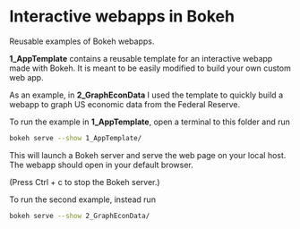 # Interactive webapps in Bokeh

Reusable examples of Bokeh webapps.

**1_AppTemplate** contains a reusable template for an interactive webapp made with Bokeh.
It is meant to be easily modified to build your own custom web app.  


As an example, in **2_GraphEconData** I used the template to quickly build
a webapp to graph US economic data from the Federal Reserve.  

To run the example in **1_AppTemplate**, open a terminal to this folder and run
```bash
bokeh serve --show 1_AppTemplate/
```
This will launch a Bokeh server and serve the web page on your local host. The webapp 
should open in your default browser.  

(Press Ctrl + c to stop the Bokeh server.)

To run the second example, instead run
```bash
bokeh serve --show 2_GraphEconData/
```